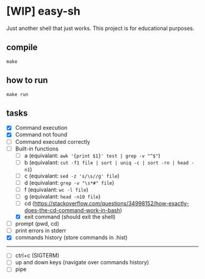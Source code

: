 # [WIP] easy-sh
Just another shell that just works. This project is for educational purposes.

## compile
`make`

## how to run
`make run`

## tasks
- [x] Command execution
- [x] Command not found
- [ ] Command executed correctly 
- [ ] Built-in functions
  - [ ] a (equivalant: `awk '{print $1}' test | grep -v "^$"`)
  - [ ] b (equivalant: `cut -f1 file | sort | uniq -c | sort -rn | head -n1`)
  - [ ] c (equivalant: `sed -z 's/\s//g' file`)
  - [ ] d (equivalant: `grep -v "\s*#" file`)
  - [ ] f (equivalant: `wc -l file`)
  - [ ] g (equivalant: `head -n10 file`)
  - [ ] cd (https://stackoverflow.com/questions/34998152/how-exactly-does-the-cd-command-work-in-bash)
  - [x] exit command (should exit the shell)
- [ ] prompt (pwd, cd)
- [ ] print errors in stderr
- [x] commands history (store commands in .hist)
---
- [ ] ctrl+c (SIGTERM)
- [ ] up and down keys (navigate over commands history)
- [ ] pipe
